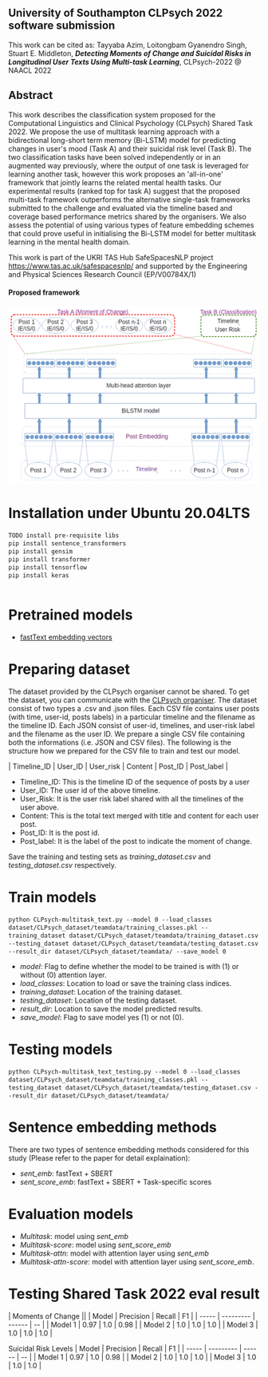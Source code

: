## University of Southampton CLPsych 2022 software submission

This work can be cited as:
Tayyaba Azim, Loitongbam Gyanendro Singh, Stuart E. Middleton,
__*Detecting Moments of Change and Suicidal Risks in Longitudinal User Texts Using Multi-task Learning*__,
CLPsych-2022 @ NAACL 2022

## Abstract
This work describes the classification system proposed for the Computational Linguistics and Clinical Psychology (CLPsych) Shared Task 2022. We propose the use of multitask learning approach with a bidirectional long-short term memory (Bi-LSTM) model for predicting changes in user's mood (Task A) and their suicidal risk level (Task B). The two classification tasks have been solved independently or in an augmented way previously, where the output of one task is leveraged for learning another task, however this work proposes an 'all-in-one' framework that jointly learns the related mental health tasks. Our experimental results (ranked top for task A) suggest that the proposed multi-task framework outperforms the alternative single-task frameworks submitted to the challenge and evaluated via the timeline based and coverage based performance metrics shared by the organisers. We also assess the potential of using various types of feature embedding schemes that could prove useful in initialising the Bi-LSTM model for better multitask learning in the mental health domain.


This work is part of the UKRI TAS Hub SafeSpacesNLP project https://www.tas.ac.uk/safespacesnlp/ and supported by the Engineering and Physical Sciences Research Council (EP/V00784X/1)

<h4>Proposed framework</h4>
<img src="https://github.com/stuartemiddleton/uos_clpsych/blob/main/image/Pipeline.png" alt="Framework">
<br>

# Installation under Ubuntu 20.04LTS

```
TODO install pre-requisite libs
pip install sentence_transformers
pip install gensim
pip install transformer
pip install tensorflow
pip install keras


```

# Pretrained models
+ [fastText embedding vectors](https://dl.fbaipublicfiles.com/fasttext/vectors-english/wiki-news-300d-1M.vec.zip)

# Preparing dataset
The dataset provided by the CLPsych organiser cannot be shared. To get the dataset, you can communicate with the [CLPsych organiser](https://clpsych.org/). The dataset consist of two types a .csv and .json files. Each CSV file contains user posts (with time, user-id, posts labels) in a particular timeline and the filename as the timeline ID. Each JSON consist of user-id, timelines, and user-risk label and the filename as the user ID. We prepare a single CSV file containing both the informations (i.e. JSON and CSV files). The following is the structure how we prepared for the CSV file to train and test our model.

| Timeline_ID | User_ID | User_risk | Content | Post_ID | Post_label |

- Timeline_ID: This is the timeline ID of the sequence of posts by a user
- User_ID: The user id of the above timeline.
- User_Risk: It is the user risk label shared with all the timelines of the user above.
- Content: This is the total text merged with title and content for each user post.
- Post_ID: It is the post id.
- Post_label: It is the label of the post to indicate the moment of change.

Save the training and testing sets as *training_dataset.csv* and *testing_dataset.csv* respectively.

# Train models
```
python CLPsych-multitask_text.py --model 0 --load_classes dataset/CLPsych_dataset/teamdata/training_classes.pkl --training_dataset dataset/CLPsych_dataset/teamdata/training_dataset.csv --testing_dataset dataset/CLPsych_dataset/teamdata/testing_dataset.csv --result_dir dataset/CLPsych_dataset/teamdata/ --save_model 0
```
+ *model*: Flag to define whether the model to be trained is with (1) or without (0) attention layer.
+ *load_classes*: Location to load or save the training class indices.
+ *training_dataset*: Location of the training dataset.
+ *testing_dataset*: Location of the testing dataset.
+ *result_dir*: Location to save the model predicted results.
+ *save_model*: Flag to save model yes (1) or not (0).


# Testing models

```
python CLPsych-multitask_text_testing.py --model 0 --load_classes dataset/CLPsych_dataset/teamdata/training_classes.pkl --testing_dataset dataset/CLPsych_dataset/teamdata/testing_dataset.csv --result_dir dataset/CLPsych_dataset/teamdata/
```

# Sentence embedding methods
There are two types of sentence embedding methods considered for this study (Please refer to the paper for detail explaination):
+ *sent_emb*: fastText + SBERT 
+ *sent_score_emb*: fastText + SBERT + Task-specific scores

# Evaluation models
+ *Multitask*: model using *sent_emb* 
+ *Multitask-score*: model using *sent_score_emb* 
+ *Multitask-attn*: model with attention layer using *sent_emb*
+ *Multitask-attn-score*: model with attention layer using *sent_score_emb*. 

# Testing Shared Task 2022 eval result

| Moments of Change ||
| Model | Precision | Recall | F1 |
| ----- | --------- | ------ | -- |
| Model 1 | 0.97 | 1.0 | 0.98 |
| Model 2 | 1.0 | 1.0 | 1.0 |
| Model 3 | 1.0 | 1.0 | 1.0 |



Suicidal Risk Levels
| Model | Precision | Recall | F1 |
| ----- | --------- | ------ | -- |
| Model 1 | 0.97 | 1.0 | 0.98 |
| Model 2 | 1.0 | 1.0 | 1.0 |
| Model 3 | 1.0 | 1.0 | 1.0 |


